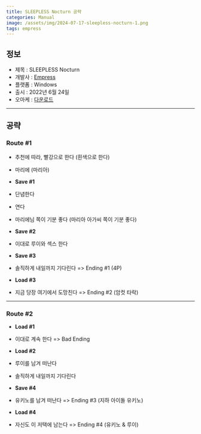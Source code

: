 ```yaml
---
title: SLEEPLESS Nocturn 공략
categories: Manual
image: /assets/img/2024-07-17-sleepless-nocturn-1.png
tags: empress
---
```


## 정보

* 제목 : SLEEPLESS Nocturn
* 개발사 : [Empress](/tags/empress)
* 플랫폼 : Windows
* 출시 : 2022년 6월 24일
* 오마케 : [다운로드](/assets/omake/sleepless-nocturn.zip)

---

## 공략

### Route #1

  * 추천에 따라, 빨강으로 한다 (흰색으로 한다)
  * 마리에 (마리아)
  * **Save #1**
  * 단념한다
  * 연다
  * 마리에님 쪽이 기분 좋다 (마리아 아가씨 쪽이 기분 좋다)
  * **Save #2**
  * 이대로 루이와 섹스 한다
  * **Save #3**
  * 솔직하게 내일까지 기다린다 => Ending #1 (4P)

  * **Load #3**
  * 지금 당장 여기에서 도망친다 => Ending #2 (암컷 타락)

---

### Route #2
  * **Load #1**
  * 이대로 계속 한다 => Bad Ending

  * **Load #2**
  * 루이를 남겨 떠난다
  * 솔직하게 내일까지 기다린다
  * **Save #4**
  * 유키노를 남겨 떠난다 => Ending #3 (지하 아이돌 유키노)

  * **Load #4**
  * 자신도 이 저택에 남는다 => Ending #4 (유키노 & 루이)
